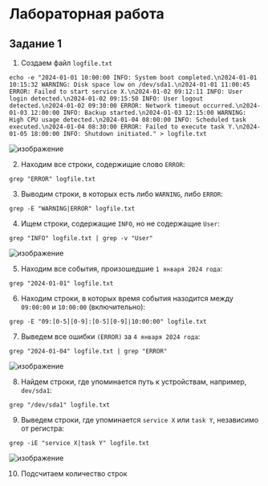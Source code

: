 # Лабораторная работа
## Задание 1
1. Создаем файл ```logfile.txt```

```
echo -e "2024-01-01 10:00:00 INFO: System boot completed.\n2024-01-01 10:15:32 WARNING: Disk space low on /dev/sda1.\n2024-01-01 11:00:45 ERROR: Failed to start service X.\n2024-01-02 09:12:11 INFO: User login detected.\n2024-01-02 09:15:50 INFO: User logout detected.\n2024-01-02 09:30:00 ERROR: Network timeout occurred.\n2024-01-03 12:00:00 INFO: Backup started.\n2024-01-03 12:15:00 WARNING: High CPU usage detected.\n2024-01-04 08:00:00 INFO: Scheduled task executed.\n2024-01-04 08:30:00 ERROR: Failed to execute task Y.\n2024-01-05 18:00:00 INFO: Shutdown initiated." > logfile.txt
```
![изображение](https://github.com/user-attachments/assets/732d9dc5-e123-43dc-adca-74b38a5b84b6)


2. Находим все строки, содержищие слово ```ERROR```:

```
grep "ERROR" logfile.txt
```

3. Выводим строки, в которых есть либо ```WARNING```, либо ```ERROR```:

```
grep -E "WARNING|ERROR" logfile.txt
```

4. Ищем строки, содержащие ```INFO```, но не содержащие ```User```:

```
grep "INFO" logfile.txt | grep -v "User"
```
![изображение](https://github.com/user-attachments/assets/c71c4386-89e0-4042-8a8b-679b2e4cc77c)

5. Находим все события, произошедшие ```1 января 2024 года```:

```
grep "2024-01-01" logfile.txt
```

6. Находим строки, в которых время события назодится между ```09:00:00``` и ```10:00:00``` (включительно):

```
grep -E "09:[0-5][0-9]:[0-5][0-9]|10:00:00" logfile.txt
```

7. Выведем все ошибки ```(ERROR)``` за ```4 января 2024 года```:

```
grep "2024-01-04" logfile.txt | grep "ERROR"
```
![изображение](https://github.com/user-attachments/assets/c58dd864-4330-4b8b-a6f2-130a69305a66)

8. Найдем строки, где упоминается путь к устройствам, например, ```dev/sda1```:

```
grep "/dev/sda1" logfile.txt
```

9. Выведем строки, где упоминается ```service X``` или ```task Y```, независимо от регистра:

```
grep -iE "service X|task Y" logfile.txt
```
![изображение](https://github.com/user-attachments/assets/f95ff77d-db22-4f28-8bc5-f725d02a9ae7)

10. Подсчитаем количество строк
